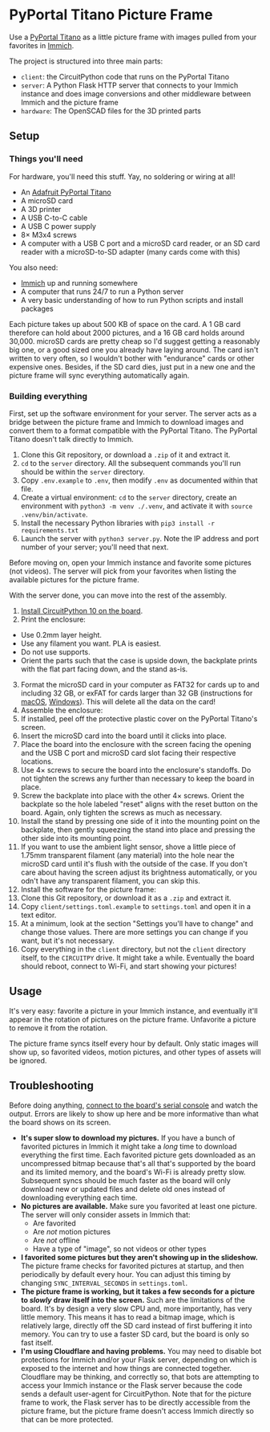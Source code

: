 # PyPortal Titano Picture Frame

Use a [PyPortal Titano](https://www.adafruit.com/product/4444) as a little picture frame with images pulled from your favorites in [Immich](https://immich.app/).

The project is structured into three main parts:

* `client`: the CircuitPython code that runs on the PyPortal Titano
* `server`: A Python Flask HTTP server that connects to your Immich instance and does image conversions and other middleware between Immich and the picture frame
* `hardware`: The OpenSCAD files for the 3D printed parts

## Setup

### Things you'll need

For hardware, you'll need this stuff. Yay, no soldering or wiring at all!

* An [Adafruit PyPortal Titano](https://www.adafruit.com/product/4444)
* A microSD card
* A 3D printer
* A USB C-to-C cable
* A USB C power supply
* 8× M3x4 screws
* A computer with a USB C port and a microSD card reader, or an SD card reader with a microSD-to-SD adapter (many cards come with this)

You also need:

* [Immich](https://immich.app/) up and running somewhere
* A computer that runs 24/7 to run a Python server
* A very basic understanding of how to run Python scripts and install packages

Each picture takes up about 500 KB of space on the card. A 1 GB card therefore can hold about 2000 pictures, and a 16 GB card holds around 30,000. microSD cards are pretty cheap so I'd suggest getting a reasonably big one, or a good sized one you already have laying around. The card isn't written to very often, so I wouldn't bother with "endurance" cards or other expensive ones. Besides, if the SD card dies, just put in a new one and the picture frame will sync everything automatically again.

### Building everything

First, set up the software environment for your server. The server acts as a bridge between the picture frame and Immich to download images and convert them to a format compatible with the PyPortal Titano. The PyPortal Titano doesn't talk directly to Immich.

1. Clone this Git repository, or download a `.zip` of it and extract it.
2. `cd` to the `server` directory. All the subsequent commands you'll run should be within the `server` directory.
3. Copy `.env.example` to `.env`, then modify `.env` as documented within that file.
4. Create a virtual environment: `cd` to the `server` directory, create an environment with `python3 -m venv ./.venv`, and activate it with `source .venv/bin/activate`.
5. Install the necessary Python libraries with `pip3 install -r requirements.txt`
6. Launch the server with `python3 server.py`. Note the IP address and port number of your server; you'll need that next.

Before moving on, open your Immich instance and favorite some pictures (not videos). The server will pick from your favorites when listing the available pictures for the picture frame.

With the server done, you can move into the rest of the assembly.

1. [Install CircuitPython 10 on the board](https://learn.adafruit.com/adafruit-pyportal-titano/circuitpython#set-up-circuitpython-quick-start-3050161).
2. Print the enclosure:
  * Use 0.2mm layer height.
  * Use any filament you want. PLA is easiest.
  * Do not use supports.
  * Orient the parts such that the case is upside down, the backplate prints with the flat part facing down, and the stand as-is.
3. Format the microSD card in your computer as FAT32 for cards up to and including 32 GB, or exFAT for cards larger than 32 GB (instructions for [macOS](https://support-en.sandisk.com/app/answers/detailweb/a_id/35101/~/steps-to-format-a-memory-card-on-macos), [Windows](https://support-en.sandisk.com/app/answers/detailweb/a_id/9063/~/instructions-to-format-a-memory-card-on-windows)). This will delete all the data on the card!
3. Assemble the enclosure:
  1. If installed, peel off the protective plastic cover on the PyPortal Titano's screen.
  2. Insert the microSD card into the board until it clicks into place.
  3. Place the board into the enclosure with the screen facing the opening and the USB C port and microSD card slot facing their respective locations.
  4. Use 4× screws to secure the board into the enclosure's standoffs. Do not tighten the screws any further than necessary to keep the board in place.
  5. Screw the backplate into place with the other 4× screws. Orient the backplate so the hole labeled "reset" aligns with the reset button on the board. Again, only tighten the screws as much as necessary.
  6. Install the stand by pressing one side of it into the mounting point on the backplate, then gently squeezing the stand into place and pressing the other side into its mounting point.
  7. If you want to use the ambient light sensor, shove a little piece of 1.75mm transparent filament (any material) into the hole near the microSD card until it's flush with the outside of the case. If you don't care about having the screen adjust its brightness automatically, or you odn't have any transparent filament, you can skip this.
4. Install the software for the picture frame:
  1. Clone this Git repository, or download it as a `.zip` and extract it.
  2. Copy `client/settings.toml.example` to `settings.toml` and open it in a text editor.
  3. At a minimum, look at the section "Settings you'll have to change" and change those values. There are more settings you can change if you want, but it's not necessary.
  4. Copy everything in the `client` directory, but not the `client` directory itself, to the `CIRCUITPY` drive. It might take a while. Eventually the board should reboot, connect to Wi-Fi, and start showing your pictures!


## Usage

It's very easy: favorite a picture in your Immich instance, and eventually it'll appear in the rotation of pictures on the picture frame. Unfavorite a picture to remove it from the rotation.

The picture frame syncs itself every hour by default. Only static images will show up, so favorited videos, motion pictures, and other types of assets will be ignored.

## Troubleshooting

Before doing anything, [connect to the board's serial console](https://learn.adafruit.com/welcome-to-circuitpython/the-repl) and watch the output. Errors are likely to show up here and be more informative than what the board shows on its screen.

* **It's super slow to download my pictures.** If you have a bunch of favorited pictures in Immich it might take a _long_ time to download everything the first time. Each favorited picture gets downloaded as an uncompressed bitmap because that's all that's supported by the board and its limited memory, and the board's Wi-Fi is already pretty slow. Subsequent syncs should be much faster as the board will only download new or updated files and delete old ones instead of downloading everything each time.
* **No pictures are available.** Make sure you favorited at least one picture. The server will only consider assets in Immich that:
  * Are favorited
  * Are _not_ motion pictures
  * Are _not_ offline
  * Have a type of "image", so not videos or other types
* **I favorited some pictures but they aren't showing up in the slideshow.** The picture frame checks for favorited pictures at startup, and then periodically by default every hour. You can adjust this timing by changing `SYNC_INTERVAL_SECONDS` in `settings.toml`.
* **The picture frame is working, but it takes a few seconds for a picture to _slowly_ draw itself into the screen.** Such are the limitations of the board. It's by design a very slow CPU and, more importantly, has very little memory. This means it has to read a bitmap image, which is relatively large, directly off the SD card instead of first buffering it into memory. You can try to use a faster SD card, but the board is only so fast itself.
* **I'm using Cloudflare and having problems.** You may need to disable bot protections for Immich and/or your Flask server, depending on which is exposed to the internet and how things are connected together. Cloudflare may be thinking, and correctly so, that bots are attempting to access your Immich instance or the Flask server because the code sends a default user-agent for CircuitPython. Note that for the picture frame to work, the Flask server has to be directly accessible from the picture frame, but the picture frame doesn't access Immich directly so that can be more protected.

